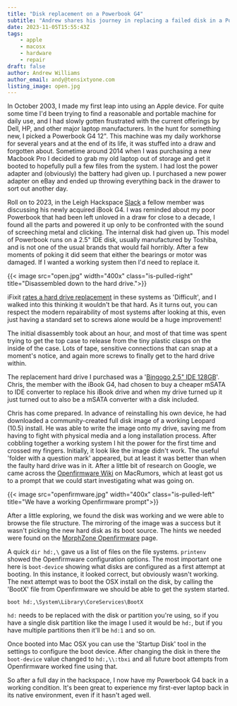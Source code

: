 ```yaml
---
title: "Disk replacement on a Powerbook G4"
subtitle: "Andrew shares his journey in replacing a failed disk in a Powerbook G4"
date: 2023-11-05T15:55:43Z
tags:
    - apple
    - macosx
    - hardware
    - repair
draft: false
author: Andrew Williams
author_email: andy@tensixtyone.com
listing_image: open.jpg
---
```


In October 2003, I made my first leap into using an Apple device. For quite some time I'd been trying to find a reasonable and portable machine for daily use, and I had slowly gotten frustrated with the current offerings by Dell, HP, and other major laptop manufacturers. In the hunt for something new, I picked a Powerbook G4 12". This machine was my daily workhorse for several years and at the end of its life, it was stuffed into a draw and forgotten about. Sometime around 2014 when I was purchasing a new Macbook Pro I decided to grab my old laptop out of storage and get it booted to hopefully pull a few files from the system. I had lost the power adapter and (obviously) the battery had given up. I purchased a new power adapter on eBay and ended up throwing everything back in the drawer to sort out another day.

Roll on to 2023, in the Leigh Hackspace [Slack](https://join.slack.com/t/leighhack/shared_invite/enQtNDYzMjEyMDMxNDExLTE1MWY5N2IwMzdhMzQ0ZWFiNDkyNzJmMGM1ZmFkODcwMGM5ODFmYmI4MjhmM2JiMWEyY2E3NTRjMTQzMzljZWU) a fellow member was discussing his newly acquired iBook G4. I was reminded about my poor Powerbook that had been left unloved in a draw for close to a decade, I found all the parts and powered it up only to be confronted with the sound of screeching metal and clicking. The internal disk had given up. This model of Powerbook runs on a 2.5" IDE disk, usually manufactured by Toshiba, and is not one of the usual brands that would fail horribly. After a few moments of poking it did seem that either the bearings or motor was damaged. If I wanted a working system then I'd need to replace it.

{{< image src="open.jpg" width="400x" class="is-pulled-right" title="Disassembled down to the hard drive.">}}

iFixit [rates a hard drive replacement](https://www.ifixit.com/Guide/PowerBook+G4+Aluminum+12-Inch+1-1.5+GHz+Hard+Drive+Replacement/548) in these systems as 'Difficult', and I walked into this thinking it wouldn't be that hard. As it turns out, you can respect the modern repairability of most systems after looking at this, even just having a standard set to screws alone would be a huge improvement!

The initial disassembly took about an hour, and most of that time was spent trying to get the top case to release from the tiny plastic clasps on the inside of the case. Lots of tape, sensitive connections that can snap at a moment's notice, and again more screws to finally get to the hard drive within. 

The replacement hard drive I purchased was a '[Bingogo 2.5" IDE 128GB](https://www.ebay.co.uk/itm/392852308254)'. Chris, the member with the iBook G4, had chosen to buy a cheaper mSATA to IDE converter to replace his iBook drive and when my drive turned up it just turned out to also be a mSATA converter with a disk included. 

Chris has come prepared. In advance of reinstalling his own device, he had downloaded a community-created full disk image of a working Leopard (10.5) install. He was able to write the image onto my drive, saving me from having to fight with physical media and a long installation process. After cobbling together a working system I hit the power for the first time and crossed my fingers. Initially, it look like the image didn't work. The useful 'folder with a question mark' appeared, but at least it was better than when the faulty hard drive was in it. After a little bit of research on Google, we came across the [Openfirmware Wiki](https://forums.macrumors.com/threads/the-open-firmware-wiki.2225024/) on MacRumors, which at least got us to a prompt that we could start investigating what was going on.

{{< image src="openfirmware.jpg" width="400x" class="is-pulled-left" title="We have a working Openfirmware prompt">}}

After a little exploring, we found the disk was working and we were able to browse the file structure. The mirroring of the image was a success but it wasn't picking the new hard disk as its boot source. The hints we needed were found on the [MorphZone Openfirmware](https://library.morph.zone/Open_Firmware) page.

A quick ```dir hd:,\``` gave us a list of files on the file systems. ```printenv``` showed the Openfirmware configuration options. The most important one here is `boot-device` showing what disks are configured as a first attempt at booting. In this instance, it looked correct, but obviously wasn't working. The next attempt was to boot the OSX install on the disk, by calling the 'BootX' file from Openfirmware we should be able to get the system started.

```
boot hd:,\System\Library\CoreServices\BootX
```

`hd:` needs to be replaced with the disk or partition you're using, so if you have a single disk partition like the image I used it would be `hd:`, but if you have multiple partitions then it'll be `hd:1` and so on.

Once booted into Mac OSX you can use the 'Startup Disk' tool in the settings to configure the boot device. After changing the disk in there the `boot-device` value changed to `hd:,\\:tbxi` and all future boot attempts from Openfirmware worked fine using that.

So after a full day in the hackspace, I now have my Powerbook G4 back in a working condition. It's been great to experience my first-ever laptop back in its native environment, even if it hasn't aged well. 
